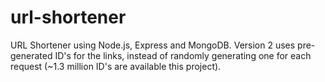 # url-shortener
URL Shortener using Node.js, Express and MongoDB. Version 2 uses pre-generated ID's for the links, instead of randomly generating one for each request (~1.3 million ID's are available this project).
